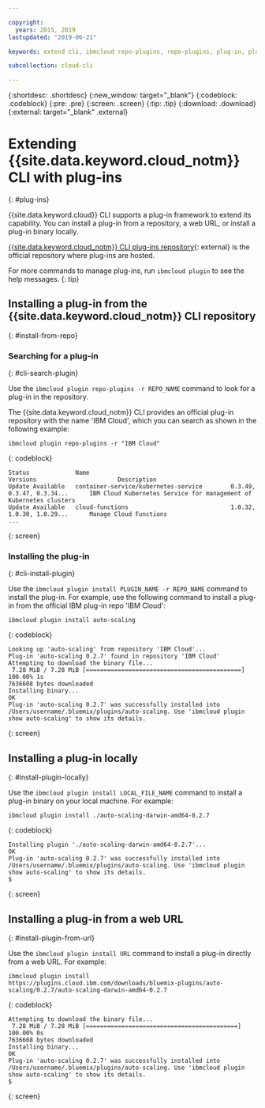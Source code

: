 ```yaml
---

copyright:
  years: 2015, 2019
lastupdated: "2019-06-21"

keywords: extend cli, ibmcloud repo-plugins, repo-plugins, plug-in, plugin, ibmcloud cli, ibmcloud, ibmcloud dev, cli, command line, command-line, developer tools, plugin install

subcollection: cloud-cli

---
```


{:shortdesc: .shortdesc}
{:new_window: target="_blank"}
{:codeblock: .codeblock}
{:pre: .pre}
{:screen: .screen}
{:tip: .tip}
{:download: .download}
{:external: target="_blank" .external}

# Extending {{site.data.keyword.cloud_notm}} CLI with plug-ins
{: #plug-ins}

{{site.data.keyword.cloud}} CLI supports a plug-in framework to extend its capability. You can install a plug-in from a repository, a web URL, or install a plug-in binary locally.

[{{site.data.keyword.cloud_notm}} CLI plug-ins repository](https://plugins.cloud.ibm.com/ui/repository.html){: external} is the official repository where plug-ins are hosted.

For more commands to manage plug-ins, run `ibmcloud plugin` to see the help messages.
{: tip}

## Installing a plug-in from the {{site.data.keyword.cloud_notm}} CLI repository
{: #install-from-repo}

### Searching for a plug-in
{: #cli-search-plugin}

Use the `ibmcloud plugin repo-plugins -r REPO_NAME` command to look for a plug-in in the repository.

The {{site.data.keyword.cloud_notm}} CLI provides an official plug-in repository with the name 'IBM Cloud', which you can search as shown in the following example:
```
ibmcloud plugin repo-plugins -r "IBM Cloud"
```
{: codeblock}

```
Status             Name                                        Versions                       Description   
Update Available   container-service/kubernetes-service        0.3.49, 0.3.47, 0.3.34...      IBM Cloud Kubernetes Service for management of Kubernetes clusters   
Update Available   cloud-functions                             1.0.32, 1.0.30, 1.0.29...      Manage Cloud Functions 
...
```
{: screen}

### Installing the plug-in
{: #cli-install-plugin}

Use the `ibmcloud plugin install PLUGIN_NAME -r REPO_NAME` command to install the plug-in. For example, use the following command to install a plug-in from the official IBM plug-in repo 'IBM Cloud':
```
ibmcloud plugin install auto-scaling
```
{: codeblock}

```
Looking up 'auto-scaling' from repository 'IBM Cloud'...
Plug-in 'auto-scaling 0.2.7' found in repository 'IBM Cloud'
Attempting to download the binary file...
 7.28 MiB / 7.28 MiB [============================================] 100.00% 1s
7636608 bytes downloaded
Installing binary...
OK
Plug-in 'auto-scaling 0.2.7' was successfully installed into /Users/username/.bluemix/plugins/auto-scaling. Use 'ibmcloud plugin show auto-scaling' to show its details.
```
{: screen}

## Installing a plug-in locally
{: #install-plugin-locally}

Use the `ibmcloud plugin install LOCAL_FILE_NAME` command to install a plug-in binary on your local machine. For example:
```
ibmcloud plugin install ./auto-scaling-darwin-amd64-0.2.7
```
{: codeblock}

```
Installing plugin './auto-scaling-darwin-amd64-0.2.7'...
OK
Plug-in 'auto-scaling 0.2.7' was successfully installed into /Users/username/.bluemix/plugins/auto-scaling. Use 'ibmcloud plugin show auto-scaling' to show its details.
$
```
{: screen}

## Installing a plug-in from a web URL
{: #install-plugin-from-url}

Use the `ibmcloud plugin install URL` command to install a plug-in directly from a web URL. For example:
```
ibmcloud plugin install https://plugins.cloud.ibm.com/downloads/bluemix-plugins/auto-scaling/0.2.7/auto-scaling-darwin-amd64-0.2.7
```
{: codeblock}

```
Attempting to download the binary file...
 7.28 MiB / 7.28 MiB [===========================================] 100.00% 0s
7636608 bytes downloaded
Installing binary...
OK
Plug-in 'auto-scaling 0.2.7' was successfully installed into /Users/username/.bluemix/plugins/auto-scaling. Use 'ibmcloud plugin show auto-scaling' to show its details.
$
```
{: screen}

